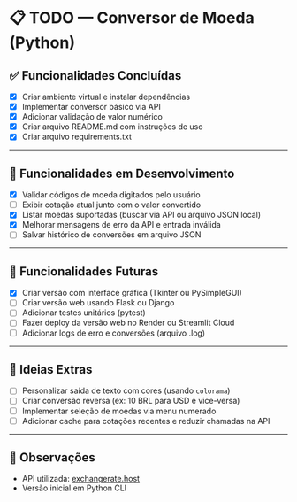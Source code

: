 # 📋 TODO — Conversor de Moeda (Python)

## ✅ Funcionalidades Concluídas
- [x] Criar ambiente virtual e instalar dependências
- [x] Implementar conversor básico via API
- [x] Adicionar validação de valor numérico
- [x] Criar arquivo README.md com instruções de uso
- [x] Criar arquivo requirements.txt

---

## 🚧 Funcionalidades em Desenvolvimento
- [x] Validar códigos de moeda digitados pelo usuário
- [ ] Exibir cotação atual junto com o valor convertido
- [x] Listar moedas suportadas (buscar via API ou arquivo JSON local)
- [x] Melhorar mensagens de erro da API e entrada inválida
- [ ] Salvar histórico de conversões em arquivo JSON

---

## 📌 Funcionalidades Futuras
- [x] Criar versão com interface gráfica (Tkinter ou PySimpleGUI)
- [ ] Criar versão web usando Flask ou Django
- [ ] Adicionar testes unitários (pytest)
- [ ] Fazer deploy da versão web no Render ou Streamlit Cloud
- [ ] Adicionar logs de erro e conversões (arquivo .log)

---

## 🎨 Ideias Extras
- [ ] Personalizar saída de texto com cores (usando `colorama`)
- [ ] Criar conversão reversa (ex: 10 BRL para USD e vice-versa)
- [ ] Implementar seleção de moedas via menu numerado
- [ ] Adicionar cache para cotações recentes e reduzir chamadas na API

---

## 📌 Observações
- API utilizada: [exchangerate.host](https://exchangerate.host/)
- Versão inicial em Python CLI

